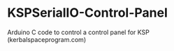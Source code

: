 # KSPSerialIO-Control-Panel
Arduino C code to control a control panel for KSP (kerbalspaceprogram.com)
